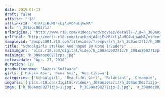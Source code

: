 ```yaml
---
date: 2019-01-13
draft: false
affsite: "r18"
afflinkr18: "NjA4LjEuMS4xLjAuMC4wLjAuMA"
url: "h_308aoz00271z"
urloriginal: "http://www.r18.com/videos/vod/movies/detail/-/id=h_308aoz00271z"
urlfinal: "http://media.r18.com/track/NjA4LjEuMS4xLjAuMC4wLjAuMA/videos/vod/movies/detail/-/id=h_308aoz00271z"
samplevid: "awspv3001.r18.com/litevideo/freepv/h/h_3/h_308aoz271z/h_308aoz271z_dmb_w.mp4"
title: "Schoolgirls Stalked And Raped By Home Invaders"
mainimgurl: "pics.r18.com/digital/video/h_308aoz00271z/h_308aoz00271zps.jpg"
mainimgs: "h_308aoz00271zps.jpg"
releasedate: "Apr. 27, 2018"
duration: 119
productioncomp: "Aozora Software"
girls: ['Mikako Abe', 'Rena Aoi', 'Noa Eikawa']
categories: ['Schoolgirl', 'Beautiful Girl', 'Reluctant', 'Creampie', 'Hi-Def']
imgurls: ['pics.r18.com/digital/video/h_308aoz00271z/h_308aoz00271zjp-1.jpg', 'pics.r18.com/digital/video/h_308aoz00271z/h_308aoz00271zjp-2.jpg', 'pics.r18.com/digital/video/h_308aoz00271z/h_308aoz00271zjp-3.jpg', 'pics.r18.com/digital/video/h_308aoz00271z/h_308aoz00271zjp-4.jpg', 'pics.r18.com/digital/video/h_308aoz00271z/h_308aoz00271zjp-5.jpg', 'pics.r18.com/digital/video/h_308aoz00271z/h_308aoz00271zjp-6.jpg', 'pics.r18.com/digital/video/h_308aoz00271z/h_308aoz00271zjp-7.jpg', 'pics.r18.com/digital/video/h_308aoz00271z/h_308aoz00271zjp-8.jpg', 'pics.r18.com/digital/video/h_308aoz00271z/h_308aoz00271zjp-9.jpg', 'pics.r18.com/digital/video/h_308aoz00271z/h_308aoz00271zjp-10.jpg', 'pics.r18.com/digital/video/h_308aoz00271z/h_308aoz00271zjp-11.jpg', 'pics.r18.com/digital/video/h_308aoz00271z/h_308aoz00271zjp-12.jpg', 'pics.r18.com/digital/video/h_308aoz00271z/h_308aoz00271zjp-13.jpg', 'pics.r18.com/digital/video/h_308aoz00271z/h_308aoz00271zjp-14.jpg', 'pics.r18.com/digital/video/h_308aoz00271z/h_308aoz00271zjp-15.jpg', 'pics.r18.com/digital/video/h_308aoz00271z/h_308aoz00271zjp-16.jpg', 'pics.r18.com/digital/video/h_308aoz00271z/h_308aoz00271zjp-17.jpg', 'pics.r18.com/digital/video/h_308aoz00271z/h_308aoz00271zjp-18.jpg', 'pics.r18.com/digital/video/h_308aoz00271z/h_308aoz00271zjp-19.jpg', 'pics.r18.com/digital/video/h_308aoz00271z/h_308aoz00271zjp-20.jpg']
imgs: ['h_308aoz00271zjp-1.jpg', 'h_308aoz00271zjp-2.jpg', 'h_308aoz00271zjp-3.jpg', 'h_308aoz00271zjp-4.jpg', 'h_308aoz00271zjp-5.jpg', 'h_308aoz00271zjp-6.jpg', 'h_308aoz00271zjp-7.jpg', 'h_308aoz00271zjp-8.jpg', 'h_308aoz00271zjp-9.jpg', 'h_308aoz00271zjp-10.jpg', 'h_308aoz00271zjp-11.jpg', 'h_308aoz00271zjp-12.jpg', 'h_308aoz00271zjp-13.jpg', 'h_308aoz00271zjp-14.jpg', 'h_308aoz00271zjp-15.jpg', 'h_308aoz00271zjp-16.jpg', 'h_308aoz00271zjp-17.jpg', 'h_308aoz00271zjp-18.jpg', 'h_308aoz00271zjp-19.jpg', 'h_308aoz00271zjp-20.jpg']
---
```


